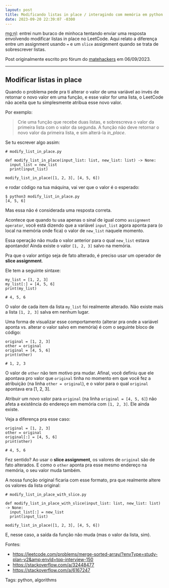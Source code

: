 ```yaml
---
layout: post
title: Modificando listas in place / interagindo com memória em python
date: 2023-09-20 22:39:07 -0300
---
```


<p><abbr title="muito grande;nem li">mg;nl</abbr>: entrei num buraco de minhoca tentando enviar uma resposta envolvendo modificar listas in place no LeetCode. Aqui relato a diferença entre um assignment usando <code>=</code> e um <code>slice</code> assignment quando se trata de sobrescrever listas.</p>

<p>Post originalmente escrito pro fórum do <a href="https://matehackers.org/">matehackers</a> em 06/09/2023.</p>

<hr>

<h2>Modificar listas in place</h2>

<p>Quando o problema pede pra ti alterar o valor de uma variável ao invés de retornar o novo valor em uma função, e esse valor for uma lista, o LeetCode não aceita que tu simplesmente atribua esse novo valor.</p>

<p>Por exemplo:</p>

<blockquote>
  <p>Crie uma função que recebe duas listas, e sobrescreva o valor da primeira lista com o valor da segunda. A função não deve retornar o novo valor da primeira lista, e sim alterá-la <em>in_place</em>.</p>
</blockquote>

<p>Se tu escrever algo assim:</p>

<pre><code># modify_list_in_place.py

def modify_list_in_place(input_list: list, new_list: list) -&gt; None:
  input_list = new_list
  print(input_list)

modify_list_in_place([1, 2, 3], [4, 5, 6])
</code></pre>

<p>e rodar código na tua máquina, vai ver que o valor é o esperado:</p>

<pre><code>$ python3 modify_list_in_place.py
[4, 5, 6]
</code></pre>

<p>Mas essa não é considerada uma resposta correta.</p>

<p>Acontece que quando tu usa apenas o sinal de igual como <code>assignment operator</code>, você está dizendo que a variável <code>input_list</code> agora aponta para (o local na memória onde fica) o valor de <code>new_list</code> naquele momento.</p>

<p>Essa operação não muda o valor anterior para o qual <code>new_list</code> estava apontando! Ainda existe o valor <code>[1, 2, 3]</code> salvo na memória.</p>

<p>Pra que o valor antigo seja de fato alterado, é preciso usar um operador de <strong>slice assignment</strong>.</p>

<p>Ele tem a seguinte sintaxe:</p>

<pre><code>my_list = [1, 2, 3]
my_list[:] = [4, 5, 6]
print(my_list)

# 4, 5, 6
</code></pre>

<p>O valor de cada item da lista <code>my_list</code> foi realmente alterado. Não existe mais a lista <code>[1, 2, 3]</code> salva em nenhum lugar.</p>

<p>Uma forma de visualizar esse comportamento (alterar pra onde a variável aponta vs. alterar o valor salvo em memória) é com o seguinte bloco de código:</p>

<pre><code>original = [1, 2, 3]
other = original
original = [4, 5, 6]
print(other)

# 1, 2, 3
</code></pre>

<p>O valor de <code>other</code> não tem motivo pra mudar. Afinal, você definiu que ele apontava pro valor que <code>original</code> tinha no momento em que você fez a atribuição (na linha <code>other = original</code>), e o valor para o qual <code>original</code> apontava era [1, 2, 3].</p>

<p>Atribuir um novo valor para <code>original</code> (na linha <code>original = [4, 5, 6]</code>) não afeta a existência do endereço em memória com <code>[1, 2, 3]</code>. Ele ainda existe.</p>

<p>Veja a diferença pra esse caso:</p>

<pre><code>original = [1, 2, 3]
other = original
original[:] = [4, 5, 6]
print(other)

# 4, 5, 6
</code></pre>

<p>Fez sentido? Ao usar o <strong>slice assignment</strong>, os valores de <code>original</code> são de fato alterados. E como o <code>other</code> aponta pra esse mesmo endereço na memória, o seu valor muda também.</p>

<p>A nossa função original ficaria com esse formato, pra que realmente altere os valores da lista original:</p>

<pre><code># modify_list_in_place_with_slice.py

def modify_list_in_place_with_slice(input_list: list, new_list: list) -&gt; None:
  input_list[:] = new_list
  print(input_list)

modify_list_in_place([1, 2, 3], [4, 5, 6])
</code></pre>

<p>E, nesse caso, a saída da função não muda (mas o valor da lista, sim).</p>

Fontes:

- <a href="https://leetcode.com/problems/merge-sorted-array/?envType=study-plan-v2&amp;envId=top-interview-150">https://leetcode.com/problems/merge-sorted-array/?envType=study-plan-v2&amp;envId=top-interview-150</a>
- <a href="https://stackoverflow.com/a/32448477">https://stackoverflow.com/a/32448477</a>
- <a href="https://stackoverflow.com/a/6167247">https://stackoverflow.com/a/6167247</a>

Tags: python, algorithms

